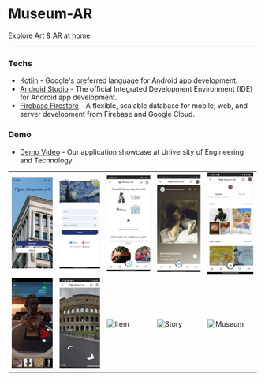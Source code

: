 # Museum-AR
Explore Art & AR at home

---

### Techs

- [Kotlin](https://kotlinlang.org/) - Google's preferred language for Android app development.
- [Android Studio](https://developer.android.com/studio) - The official Integrated Development Environment (IDE) for Android app development.
- [Firebase Firestore](https://firebase.google.com/docs/firestore) - A flexible, scalable database for mobile, web, and server development from Firebase and Google Cloud.

### Demo
- [Demo Video](https://1drv.ms/v/s!Au2sF_i0UtKPgfsQLuY9F-C1w7ynnw?e=KRjpz9) - Our application showcase at University of Engineering and Technology.

<table>
  <tr>
    <td><img src="demo/demo_1.jpg" alt="Introduction" width="100" height="auto"></td>
    <td><img src="demo/demo_2.jpg" alt="Sign up" width="100" height="auto"></td>
    <td><img src="demo/demo_3.jpg" alt="Home" width="100" height="auto"></td>
    <td><img src="demo/demo_4.jpg" alt="Explore" width="100" height="auto"></td>
    <td><img src="demo/demo_5.jpg" alt="Favorite" width="100" height="auto"></td>
  </tr>
  <tr>
    <td><img src="demo/demo_6.jpg" alt="AR" width="100" height="auto"></td>
    <td><img src="demo/demo_7.jpg" alt="Street View" width="100" height="auto"></td>
    <td><img src="demo/demo_8.jpg" alt="Item" width="100" height="auto"></td>
    <td><img src="demo/demo_9.jpg" alt="Story" width="100" height="auto"></td>
    <td><img src="demo/demo_10.jpg" alt="Museum" width="100" height="auto"></td>
  </tr>
</table>
